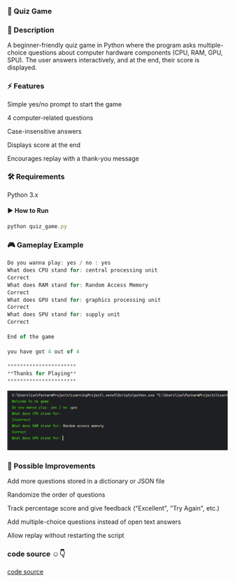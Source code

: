 ### 📝 Quiz Game
### 📌 Description

A beginner-friendly quiz game in Python where the program asks multiple-choice questions about computer hardware components (CPU, RAM, GPU, SPU). The user answers interactively, and at the end, their score is displayed.

### ⚡ Features

Simple yes/no prompt to start the game

4 computer-related questions

Case-insensitive answers

Displays score at the end

Encourages replay with a thank-you message

### 🛠️ Requirements

Python 3.x

#### ▶️ How to Run

```js
python quiz_game.py
```

### 🎮 Gameplay Example

```js
Do you wanna play: yes / no : yes
What does CPU stand for: central processing unit
Correct
What does RAM stand for: Random Access Memory
Correct
What does GPU stand for: graphics processing unit
Correct
What does SPU stand for: supply unit
Correct

End of the game

you have got 4 out of 4

**********************
**Thanks for Playing**
**********************

```

<p align="center">

![image alt](https://github.com/kodjoballo/Quick_quizz_game/blob/main/quizz_game.png?raw=true)

</p>



### 🚀 Possible Improvements

Add more questions stored in a dictionary or JSON file

Randomize the order of questions

Track percentage score and give feedback ("Excellent", "Try Again", etc.)

Add multiple-choice questions instead of open text answers

Allow replay without restarting the script


### code source ☺️👇

[code source](https://github.com/kodjoballo/Quick_quizz_game/blob/main/quizz_game.py)
